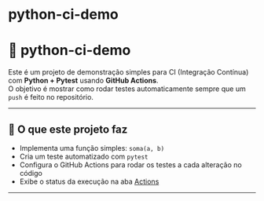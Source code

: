 # python-ci-demo

# 🐍 python-ci-demo

Este é um projeto de demonstração simples para CI (Integração Contínua) com **Python + Pytest** usando **GitHub Actions**.  
O objetivo é mostrar como rodar testes automaticamente sempre que um `push` é feito no repositório.

---

## 📌 O que este projeto faz

- Implementa uma função simples: `soma(a, b)`
- Cria um teste automatizado com `pytest`
- Configura o GitHub Actions para rodar os testes a cada alteração no código
- Exibe o status da execução na aba [Actions](../../actions)

---
